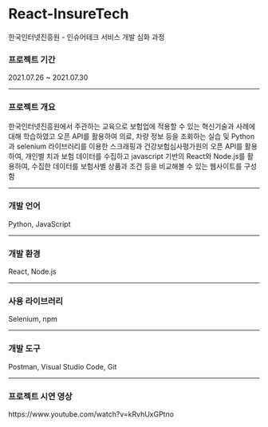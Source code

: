 # React-InsureTech
한국인터넷진흥원 - 인슈어테크 서비스 개발 심화 과정

<h3>프로젝트 기간</h3>
2021.07.26 ~ 2021.07.30<br>
<hr>
<h3>프로젝트 개요</h3>
한국인터넷진흥원에서 주관하는 교육으로 보험업에 적용할 수 있는 혁신기술과 사례에 대해 학습하였고 오픈 API를 활용하여 의료, 차량 정보 등을 조회하는 실습 및 Python과 selenium 라이브러리를 이용한 스크래핑과 건강보험심사평가원의 오픈 API를 활용하여, 개인별 치과 보험 데이터를 수집하고 javascript 기반의 React와 Node.js를 활용하여, 수집한 데이터를 보험사별 상품과 조건 등을 비교해볼 수 있는 웹사이트를 구성함
<hr>
<h3>개발 언어</h3>
Python, JavaScript<br>
<hr>
<h3>개발 환경</h3>
React, Node.js<br>
<hr>
<h3>사용 라이브러리</h3> 
Selenium, npm<br>
<hr>
<h3>개발 도구</h3>
Postman, Visual Studio Code, Git<br>
<hr>
<h3>프로젝트 시연 영상</h3>
https://www.youtube.com/watch?v=kRvhUxGPtno
